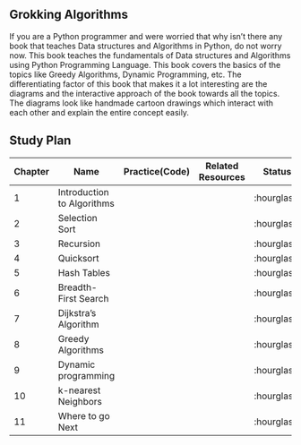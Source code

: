 ## Grokking Algorithms
If you are a Python programmer and were worried that why isn’t there any book that teaches Data structures and Algorithms in Python, do not worry now. This book teaches the fundamentals of Data structures and Algorithms using Python Programming Language. This book covers the basics of the topics like Greedy Algorithms, Dynamic Programming, etc. The differentiating factor of this book that makes it a lot interesting are the diagrams and the interactive approach of the book towards all the topics. The diagrams look like handmade cartoon drawings which interact with each other and explain the entire concept easily.

## Study Plan 
<table>
    <thead>
        <tr>
            <th>Chapter</th>
            <th>Name</th>
            <th>Practice(Code)</th>
            <th>Related Resources</th>
            <th>Status</th>
        </tr>
    </thead>
    <tbody>
        <tr>
           <td>1</td>
           <td>Introduction to Algorithms</td>
           <td></td>
           <td></td>
           <td>:hourglass:</td>
        </tr>
         <tr>
           <td>2</td>
           <td>Selection Sort</td>
           <td></td>
           <td></td>
           <td>:hourglass:</td>
        </tr>
         <tr>
           <td>3</td>
           <td>Recursion</td>
           <td></td>
           <td></td>
           <td>:hourglass:</td>
        </tr>
         <tr>
           <td>4</td>
           <td>Quicksort</td>
           <td></td>
           <td></td>
           <td>:hourglass:</td>
        </tr>
         <tr>
           <td>5</td>
           <td>Hash Tables</td>
           <td></td>
           <td></td>
           <td>:hourglass:</td>
        </tr>
         <tr>
           <td>6</td>
           <td>Breadth-First Search</td>
           <td></td>
           <td></td>
           <td>:hourglass:</td>
        </tr>
         <tr>
           <td>7</td>
           <td>Dijkstra’s Algorithm</td>
           <td></td>
           <td></td>
           <td>:hourglass:</td>
        </tr>
         <tr>
           <td>8</td>
           <td>Greedy Algorithms</td>
           <td></td>
           <td></td>
           <td>:hourglass:</td>
        </tr>
         <tr>
           <td>9</td>
           <td>Dynamic programming</td>
           <td></td>
           <td></td>
           <td>:hourglass:</td>
        </tr>
         <tr>
           <td>10</td>
           <td>k-nearest Neighbors</td>
           <td></td>
           <td></td>
           <td>:hourglass:</td>
        </tr>
         <tr>
           <td>11</td>
           <td>Where to go Next</td>
           <td></td>
           <td></td>
           <td>:hourglass:</td>
        </tr>
    </tbody>
</table>

